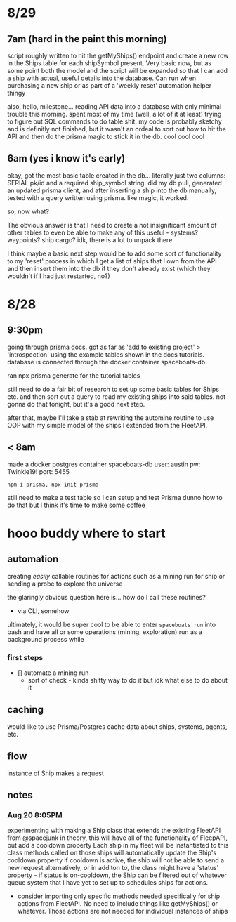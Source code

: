 # 8/29

## 7am (hard in the paint this morning)

script roughly written to hit the getMyShips() endpoint and create a new row in the Ships table for each shipSymbol present. Very basic now, but as some point both the model and the script will be expanded so that I can add a ship with actual, useful details into the database. Can run when purchasing a new ship or as part of a 'weekly reset' automation helper thingy

also, hello, milestone... reading API data into a database with only minimal trouble this morning. spent most of my time (well, a lot of it at least) trying to figure out SQL commands to do table shit. my code is probably sketchy and is definitly not finished, but it wasn't an ordeal to sort out how to hit the API and then do the prisma magic to stick it in the db. cool cool cool

## 6am (yes i know it's early)

okay, got the most basic table created in the db... literally just two columns: SERIAL pk/id and a required ship_symbol string. did my db pull, generated an updated prisma client, and after inserting a ship into the db manually, tested with a query written using prisma. like magic, it worked.

so, now what?

The obvious answer is that I need to create a not insignificant amount of other tables to even be able to make any of this useful - systems? waypoints? ship cargo? idk, there is a lot to unpack there.

I think maybe a basic next step would be to add some sort of functionality to my 'reset' process in which I get a list of ships that I own from the API and then insert them into the db if they don't already exist (which they wouldn't if I had just restarted, no?)

# 8/28

## 9:30pm

going through prisma docs. got as far as 'add to existing project' > 'introspection' using the example tables shown in the docs tutorials. database is connected through the docker container spaceboats-db.

ran npx prisma generate for the tutorial tables

still need to do a fair bit of research to set up some basic tables for Ships etc. and then sort out a query to read my existing ships into said tables. not gonna do that tonight, but it's a good next step.

after that, maybe I'll take a stab at rewriting the automine routine to use OOP with my simple model of the ships I extended from the FleetAPI.

## < 8am

made a docker postgres container spaceboats-db
user: austin
pw: Twinkle19!
port: 5455

`npm i prisma, npx init prisma`

still need to make a test table so I can setup and test Prisma
dunno how to do that but I think it's time to make some coffee

# hooo buddy where to start

## automation

creating _easily_ callable routines for actions such as a mining run for ship
or sending a probe to explore the universe

the glaringly obvious question here is... how do I call these routines?

- via CLI, somehow

ultimately, it would be super cool to be able to enter `spaceboats run` into bash and
have all or some operations (mining, exploration) run as a background process while

### first steps

- [] automate a mining run
  - sort of check - kinda shitty way to do it but idk what else to do about it

## caching

would like to use Prisma/Postgres cache data about ships, systems, agents, etc.

## flow

instance of Ship makes a request

## notes

### Aug 20 8:05PM

experimenting with making a Ship class that extends the existing FleetAPI from @spacejunk
in theory, this will have all of the functionality of FleepAPI, but add a cooldown property
Each ship in my fleet will be instantiated to this class
methods called on those ships will automatically update the Ship's cooldown property
if cooldown is active, the ship will not be able to send a new request
alternatively, or in additon to, the class might have a 'status' property -
if status is on-cooldown, the Ship can be filtered out of whatever queue system
that I have yet to set up to schedules ships for actions.

- consider importing only specific methods needed specifically for ship actions from FleetAPI. No need to include things like getMyShips() or whatever. Those actions are not needed for individual instances of ships
